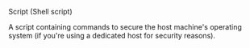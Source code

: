 

Script (Shell script)

A script containing commands to secure the host machine's operating system 
(if you're using a dedicated host for security reasons).
